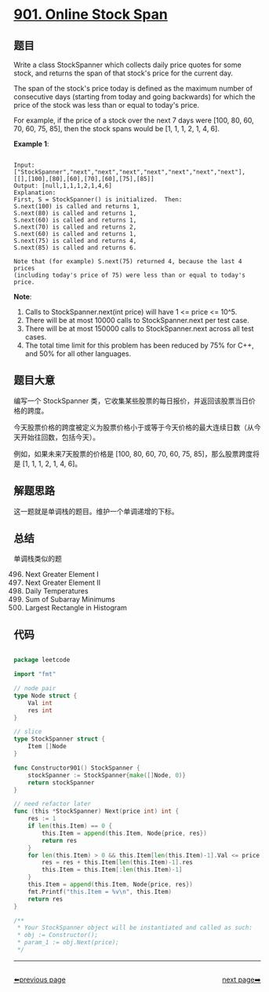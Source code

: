# [901. Online Stock Span](https://leetcode.com/problems/online-stock-span/)

## 题目

Write a class StockSpanner which collects daily price quotes for some stock, and returns the span of that stock's price for the current day.

The span of the stock's price today is defined as the maximum number of consecutive days (starting from today and going backwards) for which the price of the stock was less than or equal to today's price.

For example, if the price of a stock over the next 7 days were [100, 80, 60, 70, 60, 75, 85], then the stock spans would be [1, 1, 1, 2, 1, 4, 6].

 

**Example 1**:

```

Input: ["StockSpanner","next","next","next","next","next","next","next"], [[],[100],[80],[60],[70],[60],[75],[85]]
Output: [null,1,1,1,2,1,4,6]
Explanation: 
First, S = StockSpanner() is initialized.  Then:
S.next(100) is called and returns 1,
S.next(80) is called and returns 1,
S.next(60) is called and returns 1,
S.next(70) is called and returns 2,
S.next(60) is called and returns 1,
S.next(75) is called and returns 4,
S.next(85) is called and returns 6.

Note that (for example) S.next(75) returned 4, because the last 4 prices
(including today's price of 75) were less than or equal to today's price.

```

**Note**:

1. Calls to StockSpanner.next(int price) will have 1 <= price <= 10^5.
2. There will be at most 10000 calls to StockSpanner.next per test case.
3. There will be at most 150000 calls to StockSpanner.next across all test cases.
4. The total time limit for this problem has been reduced by 75% for C++, and 50% for all other languages.

## 题目大意

编写一个 StockSpanner 类，它收集某些股票的每日报价，并返回该股票当日价格的跨度。

今天股票价格的跨度被定义为股票价格小于或等于今天价格的最大连续日数（从今天开始往回数，包括今天）。

例如，如果未来7天股票的价格是 [100, 80, 60, 70, 60, 75, 85]，那么股票跨度将是 [1, 1, 1, 2, 1, 4, 6]。



## 解题思路

这一题就是单调栈的题目。维护一个单调递增的下标。

## 总结

单调栈类似的题

496. Next Greater Element I
503. Next Greater Element II
739. Daily Temperatures
907. Sum of Subarray Minimums
84. Largest Rectangle in Histogram

## 代码

```go

package leetcode

import "fmt"

// node pair
type Node struct {
	Val int
	res int
}

// slice
type StockSpanner struct {
	Item []Node
}

func Constructor901() StockSpanner {
	stockSpanner := StockSpanner{make([]Node, 0)}
	return stockSpanner
}

// need refactor later
func (this *StockSpanner) Next(price int) int {
	res := 1
	if len(this.Item) == 0 {
		this.Item = append(this.Item, Node{price, res})
		return res
	}
	for len(this.Item) > 0 && this.Item[len(this.Item)-1].Val <= price {
		res = res + this.Item[len(this.Item)-1].res
		this.Item = this.Item[:len(this.Item)-1]
	}
	this.Item = append(this.Item, Node{price, res})
	fmt.Printf("this.Item = %v\n", this.Item)
	return res
}

/**
 * Your StockSpanner object will be instantiated and called as such:
 * obj := Constructor();
 * param_1 := obj.Next(price);
 */

```



----------------------------------------------
<div style="display: flex;justify-content: space-between;align-items: center;">
<p><a href="https://books.halfrost.com/leetcode/ChapterFour/0800~0899/0898.Bitwise-ORs-of-Subarrays/">⬅️previous page</a></p>
<p><a href="https://books.halfrost.com/leetcode/ChapterFour/0900~0999/0904.Fruit-Into-Baskets/">next page➡️</a></p>
</div>
